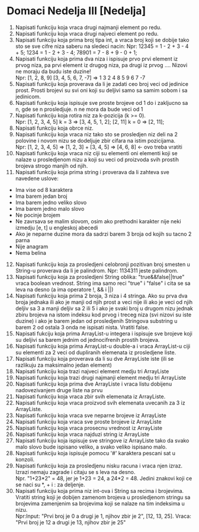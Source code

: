 # Domaci Nedelja III [Nedelja]

1. Napisati funkciju koja vraca drugi najmanji element po redu.
2. Napisati funkciju koja vraca drugi najveci element po redu.
3. Napisati funkciju koja prima broj tipa int, a vraca broj koji se dobije tako sto se sve cifre niza saberu na sledeci nacin:
Npr: 12345 = 1 - 2 + 3 - 4 + 5; 1234 = 1 - 2 + 3 - 4; 78901 = 7 - 8 + 9 - 0 + 1;
4. Napisati funkciju koja prima dva niza i ispisuje prvo prvi element iz prvog niza, pa prvi element iz drugog niza, pa drugi iz prvog .... Nizovi ne moraju da budu iste duzine!<br>Npr: [1, 2, 8, 9] [3, 4, 5, 6, 7, -7] => 1 3 2 4 8 5 9 6 7 -7
5. Napisati funkciju koja proverava da li je zadati ceo broj veci od jedinice prost. Prosti brojevi su svi oni koji su deljivi samo sa samim sobom i sa jedinicom.
6. Napisati funkciju koja ispisuje sve proste brojeve od 1 do i zakljucno sa n, gde se n prosledjuje. n ne mora da bude veci od 1
7. Napisati funkciju koja rotira niz za k-pozicija (k >= 0).<br>
Npr: [1, 2, 3, 4, 5] k = 3 => [3, 4, 5, 1, 2]; [2, 11] k = 0 => [2, 11];
8. Napisati funkciju koja obrce niz.
9. Napisati funkciju koja vraca niz tako sto se prosledjen niz deli na 2 polovine i novom nizu se dodeljuje zbir cifara na istim pozicijama.<br>
Npr: [1, 2, 3, 4, 5] => [1, 2, 3] + [3, 4, 5] => [4, 6, 8] <- ovo treba vratiti
10. Napisati funkciju koja vraca niz ciji su elementi oni elementi koji se nalaze u prosledjenom nizu a koji su veci od proizvoda svih prostih brojeva strogo manjih od njih.
11. Napisati funkciju koja prima string i proverava da li zahteva sve navedene uslove:
- Ima vise od 8 karaktera
- Ima barem jedan broj
- Ima barem jedno veliko slovo
- Ima barem jedno malo slovo
- Ne pocinje brojem
- Ne zavrsava se malim slovom, osim ako prethodni karakter nije neki izmedju [e, t] u engleskoj abecedi
- Ako je neparne duzine mora da sadrzi barem 3 broja od kojih su tacno 2 parna
- Nije anagram
- Nema belina
12. Napisati funkciju koja za prosledjeni celobronji pozitivan broj smesten u String-u proverava da li je palindrom. Npr: 1134311 jeste palindrom.
13. Napisati funkciju koja za prosledjeni String oblika: "true&&false||true" vraca boolean vrednost. String ima samo reci "true" i "false" i cita se sa leva na desno (a ima operatore !, && i ||)
14. Napisati funkciju koja prima 2 broja, 3 niza i 4 stringa. Ako su prva dva broja jednaka ili ako je manji od njih prost a veci nije ili ako je veci od njih deljiv sa 3 a manji deljiv sa 2 ili 5 i ako je svaki broj u drugom nizu jednak zbiru brojeva na istom indeksu kod prvog i treceg niza (svi nizovi su iste duzine) i ako je barem jedan od prosledjenih Stringova substring u barem 2 od ostala 3 onda ne ispisati nista. Vratiti false.
15. Napisati fukciju koja prima ArrayList-u integera i ispisuje sve brojeve koji su deljivi sa barem jednim od jednocifrenih prostih brojeva.
16. Napisati funkciju koja prima ArrayList-u double-a i vraca ArrayList-u ciji su elementi za 2 veci od dupliranih elemenata iz prosledjene liste.
17. Napisati funkciju koja proverava da li su dve ArrayListe iste (ili se razlikuju za maksimalno jedan element)
18. Napisati funkciju koja trazi najveci element medju tri ArrayListe
19. Napisati funkciju koja trazi drugi najmanji element medju tri ArrayListe
20. Napisati funkciju koja prima dve ArrayListe i vraca listu dobijenu nadovezivanjem druge liste na prvu
21. Napisati funkciju koja vraca zbir svih elemenata iz ArrayListe.
22. Napisati funkciju koja vraca proizvod svih elemenata uvecanih za 3 iz ArrayListe.
23. Napisati funkciju koja vraca sve neparne brojeve iz ArrayListe
24. Napisati funkciju koja vraca sve proste brojeve iz ArrayListe 
25. Napisati funkciju koja vraca prosecnu vrednost iz ArrayListe
26. Napisati funkciju koja vraca najduzi string iz ArrayListe
27. Napisati funkciju koja ispisuje sve stringove iz ArrayListe tako da svako malo slovo bude ispisano veliko, a svako veliko ispisano malo.
28. Napisati funkciju koja ispisuje pomocu '#' karaktera pescani sat u konzoli.
29. Napisati funkciju koja za prosledjenu nisku racuna i vraca njen izraz. Izrazi nemaju zagrade i citaju se s leva na desno.<br>
Npr. "1+23\*2" = 48,  jer je 1+23 = 24, a 24\*2 = 48. Jedini znakovi koji ce se naci su \*, + i : za deljenje.
30. Napisati funkciju koja prima niz int-ova i String sa recima i brojevima. Vratiti string koji je dobijen zamenom brojeva u prosledjenom stringu sa brojevima zamenjenim sa brojevima koji se nalaze na tim indeksima u nizu.<br>
Npr:Input: "Prvi broj je 0 a drugi je 1, njihov zbir je 2", [12, 13, 25]. Vraca: "Prvi broj je 12 a drugi je 13, njihov zbir je 25"
